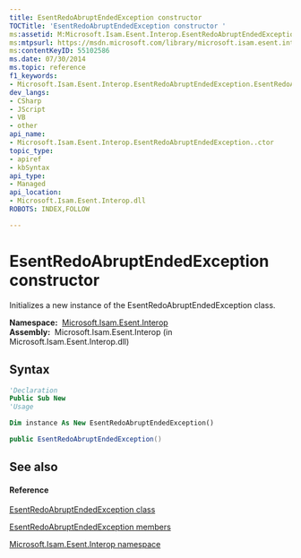 ```yaml
---
title: EsentRedoAbruptEndedException constructor 
TOCTitle: 'EsentRedoAbruptEndedException constructor '
ms:assetid: M:Microsoft.Isam.Esent.Interop.EsentRedoAbruptEndedException.#ctor
ms:mtpsurl: https://msdn.microsoft.com/library/microsoft.isam.esent.interop.esentredoabruptendedexception.esentredoabruptendedexception(v=EXCHG.10)
ms:contentKeyID: 55102586
ms.date: 07/30/2014
ms.topic: reference
f1_keywords:
- Microsoft.Isam.Esent.Interop.EsentRedoAbruptEndedException.EsentRedoAbruptEndedException
dev_langs:
- CSharp
- JScript
- VB
- other
api_name: 
- Microsoft.Isam.Esent.Interop.EsentRedoAbruptEndedException..ctor
topic_type: 
- apiref
- kbSyntax
api_type: 
- Managed
api_location: 
- Microsoft.Isam.Esent.Interop.dll
ROBOTS: INDEX,FOLLOW

---
```


# EsentRedoAbruptEndedException constructor

Initializes a new instance of the EsentRedoAbruptEndedException class.

**Namespace:**  [Microsoft.Isam.Esent.Interop](./microsoft.isam.esent.interop-namespace.md)  
**Assembly:**  Microsoft.Isam.Esent.Interop (in Microsoft.Isam.Esent.Interop.dll)

## Syntax

``` vb
'Declaration
Public Sub New
'Usage

Dim instance As New EsentRedoAbruptEndedException()
```

``` csharp
public EsentRedoAbruptEndedException()
```

## See also

#### Reference

[EsentRedoAbruptEndedException class](./esentredoabruptendedexception-class.md)

[EsentRedoAbruptEndedException members](./esentredoabruptendedexception-members.md)

[Microsoft.Isam.Esent.Interop namespace](./microsoft.isam.esent.interop-namespace.md)
